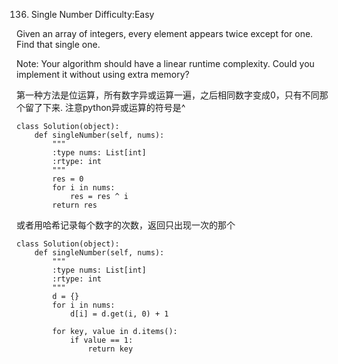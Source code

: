 136. Single Number
Difficulty:Easy

Given an array of integers, every element appears twice except for one. Find that single one.

Note:
Your algorithm should have a linear runtime complexity. Could you implement it without using extra memory?

第一种方法是位运算，所有数字异或运算一遍，之后相同数字变成0，只有不同那个留了下来.
注意python异或运算的符号是^

```
class Solution(object):
    def singleNumber(self, nums):
        """
        :type nums: List[int]
        :rtype: int
        """
        res = 0
        for i in nums:
            res = res ^ i
        return res
```

或者用哈希记录每个数字的次数，返回只出现一次的那个
```
class Solution(object):
    def singleNumber(self, nums):
        """
        :type nums: List[int]
        :rtype: int
        """
        d = {}
        for i in nums:
            d[i] = d.get(i, 0) + 1

        for key, value in d.items():
            if value == 1:
                return key
```
